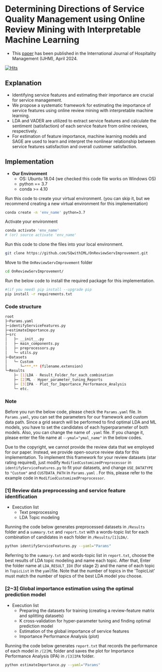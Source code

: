 # Determining Directions of Service Quality Management using Online Review Mining with Interpretable Machine Learning
- This [paper](https://www.sciencedirect.com/science/article/pii/S027843192300258X) has been published in the International Journal of Hospitality Management (IJHM), April 2024.               

[![Hits](https://hits.seeyoufarm.com/api/count/incr/badge.svg?url=https%3A%2F%2Fgithub.com%2FJK-SHIN-PG%2FOnReviewServImprovement&count_bg=%2379C83D&title_bg=%23555555&icon=&icon_color=%23E7E7E7&title=hits&edge_flat=false)](https://hits.seeyoufarm.com)                   

## Explanation
-	Identifying service features and estimating their importance are crucial for service management.
-	We propose a systematic framework for estimating the importance of service features using online review mining with interpretable machine learning.
-	LDA and VADER are utilized to extract service features and calculate the sentiment (satisfaction) of each service feature from online reviews, respectively.
-	For estimation of feature importance, machine learning models and SAGE are used to learn and interpret the nonlinear relationship between service features satisfaction and overall customer satisfaction.

## Implementation

- **Our Environment**
  - OS: Ubuntu 18.04 (we checked this code file works on Windows OS)
  - python == 3.7  
  - conda >= 4.10  

Run this code to create your virtual environment. (you can skip it, but we recommend creating a new virtual environment for this implementation)
```bash
conda create -n 'env_name' python=3.7 
```
Activate your environment
```bash
conda activate 'env_name'
# (or) source activate 'env_name'
```

Run this code to clone the files into your local environment.  
```bash
git clone https://github.com/SQwithIML/OnReviewServImprovement.git
```
Move to the `OnReviewServImprovement` folder
```bash
cd OnReviewServImprovement/
```

Run the below code to install the required package for this implementation.  
```bash
#(if you need) pip install --upgrade pip
pip install -r requirements.txt
```

### Code structure
```bash
root
├─Params.yaml
├─identifyServiceFeatures.py
├─estimateImportance.py
├─src
│   ├─ __init__.py
│   ├─ main_components.py
│   ├─ preprocessors.py
│   └─ utils.py
├─Datasets
│   └─ Custom
│      └─***.** (filename.extension)
└─Results
    ├─ [1]LDA - Result_Folder_for_each_combination
    ├─ [2]ML - Hyper_parameter_tuning_Reports
    ├─ [3]IPA - Plot_for_Importance_Performance_Analysis
    └─ etc.
```
### Note
Before you run the below code, please check the `Params.yaml` file.
In `Params.yaml`, you can set the parameters for our framework and custom data path.
Since a grid search will be performed to find optimal LDA and ML models, you have to set the candidates of each hyperparameter of both models.
Also, you can change the name of `.yaml` file. If you change it, please enter the file name at `--ymal="ymal_name"` in the below codes.

Due to the copyright, we cannot provide the review data that we employed for our paper. Instead, we provide open-source review data for this implementation.
To implement this framework for your review datasets (star rating required), just modify `ModifiedCustomizedPreprocessor` in `identifyServiceFeatures.py` to fit your datasets, and change `USE_DATATYPE` to `"Custom"` and `CUSTDATA_PATH` in `Params.yaml` . For this, please refer to the example code in `ModifiedCustomizedPreprocessor`. 

### [1] Review data preprocessing and service feature identification
- Execution list
  * Text preprocessing
  * LDA Topic modeling

Running the code below generates preprocessed datasets in `/Results` folder and a `summary.txt` and `report.txt` with a words-topic list for each combination of candidates in each folder in `/Results/[1]LDA/`.  
```bash
python identifyServiceFeatures.py --yaml="Params"
```

Referring to the `summary.txt` and words-topic list in `report.txt`, choose the best results of LDA topic modeling and name each topic.
After that, Enter the folder name at `LDA_RESULT_IDX` (for stage 2) and the name of each topic in `TopicList` in the `yaml`file.
Note that the number of topics in the 'TopicList' must match the number of topics of the best LDA model you choose.

### [2~3] Global importance estimation using the optimal prediction model
- Execution list
  * Preparing the datasets for training (creating a review-feature matrix and splitting datasets)
  * K cross-validation for hyper-parameter tuning and finding optimal prediction model
  * Estimation of the global importance of service features
  * Importance Performance Analysis (plot)

Running the code below generates `report.txt` that records the performance of each model in `/[2]ML` folder and saves the plot for Importance Performance Analysis (IPA) in `/[3]IPA` folder.
```bash
python estimateImportance.py --yaml="Params"
```
